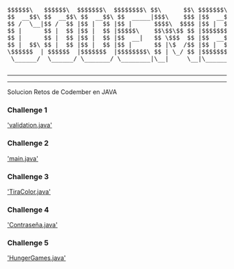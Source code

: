 <pre>
$$$$$$\   $$$$$$\  $$$$$$$\  $$$$$$$$\ $$\      $$\ $$$$$$$\  $$$$$$$$\ $$$$$$$\           $$$$$\  $$$$$$\  $$\    $$\  $$$$$$\  
$$  __$$\ $$  __$$\ $$  __$$\ $$  _____|$$$\    $$$ |$$  __$$\ $$  _____|$$  __$$\          \__$$ |$$  __$$\ $$ |   $$ |$$  __$$\ 
$$ /  \__|$$ /  $$ |$$ |  $$ |$$ |      $$$$\  $$$$ |$$ |  $$ |$$ |      $$ |  $$ |            $$ |$$ /  $$ |$$ |   $$ |$$ /  $$ |
$$ |      $$ |  $$ |$$ |  $$ |$$$$$\    $$\$$\$$ $$ |$$$$$$$\ |$$$$$\    $$$$$$$  |            $$ |$$$$$$$$ |\$$\  $$  |$$$$$$$$ |
$$ |      $$ |  $$ |$$ |  $$ |$$  __|   $$ \$$$  $$ |$$  __$$\ $$  __|   $$  __$$<       $$\   $$ |$$  __$$ | \$$\$$  / $$  __$$ |
$$ |  $$\ $$ |  $$ |$$ |  $$ |$$ |      $$ |\$  /$$ |$$ |  $$ |$$ |      $$ |  $$ |      $$ |  $$ |$$ |  $$ |  \$$$  /  $$ |  $$ |
\$$$$$$  | $$$$$$  |$$$$$$$  |$$$$$$$$\ $$ | \_/ $$ |$$$$$$$  |$$$$$$$$\ $$ |  $$ |      \$$$$$$  |$$ |  $$ |   \$  /   $$ |  $$ |
 \______/  \______/ \_______/ \________|\__|     \__|\_______/ \________|\__|  \__|       \______/ \__|  \__|    \_/    \__|  \__|
 </pre>

<hr style="border:15px;"><hr style="border:2px;">

Solucion Retos de Codember en JAVA

<h3>Challenge 1</h3>
<a href="https://github.com/teo-o/codemberReto1-JAVA/blob/master/src/Reto_1/validation.java">'validation.java'</a>

<h3>Challenge 2</h3>
<a href="https://github.com/teo-o/codemberReto1-JAVA/blob/master/src/Reto_2/main.java">'main.java'</a>

<h3>Challenge 3</h3>
<a href="https://github.com/teo-o/codemberReto1-JAVA/blob/master/src/Reto_3/TiraColor.java">'TiraColor.java'</a>

<h3>Challenge 4</h3>
<a href="https://github.com/teo-o/codemberReto1-JAVA/blob/master/src/Reto_4/Contraseña.java">'Contraseña.java'</a>

<h3>Challenge 5</h3>
<a href="https://github.com/teo-o/codemberReto1-JAVA/blob/master/src/Reto_5/HungerGames.java">'HungerGames.java'</a>
